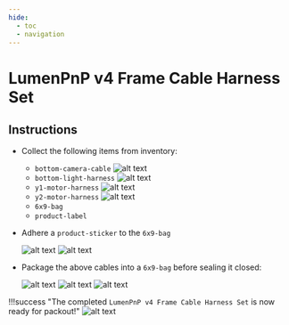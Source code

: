 ```yaml
---
hide:
  - toc
  - navigation
---
```


# LumenPnP v4 Frame Cable Harness Set

## Instructions

- Collect the following items from inventory:
    - `bottom-camera-cable`
        ![alt text](img/bottom-camera-cable.webp)
    - `bottom-light-harness`
        ![alt text](img/bottom-light-harness.webp)
    - `y1-motor-harness`
        ![alt text](img/y1-motor-harness.webp)
    - `y2-motor-harness`
        ![alt text](img/y2-motor-harness.webp)
    - `6x9-bag`
    - `product-label`

- Adhere a `product-sticker` to the `6x9-bag`

    ![alt text](img/frame-cable-harness-kit5.webp)
    ![alt text](img/frame-cable-harness-kit4.webp)

- Package the above cables into a `6x9-bag` before sealing it closed:

    ![alt text](img/frame-cable-harness-kit1.webp)
    ![alt text](img/frame-cable-harness-kit7.webp)
    ![alt text](img/frame-cable-harness-kit3.webp)

!!!success "The completed `LumenPnP v4 Frame Cable Harness Set` is now ready for packout!"
    ![alt text](img/frame-cable-harness-kit2.webp)
